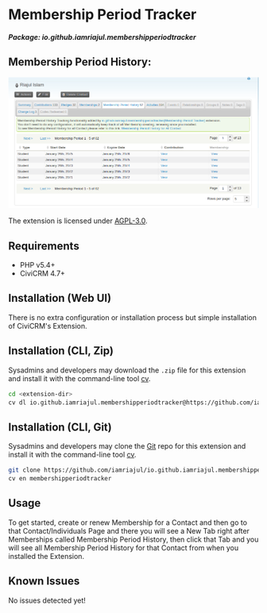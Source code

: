 # Membership Period Tracker
##### Package: io.github.iamriajul.membershipperiodtracker

## Membership Period History:
![Screenshot](/images/screenshot.png)


The extension is licensed under [AGPL-3.0](LICENSE.txt).

## Requirements

* PHP v5.4+
* CiviCRM 4.7+

## Installation (Web UI)

There is no extra configuration or installation process but simple installation of CiviCRM's Extension.

## Installation (CLI, Zip)

Sysadmins and developers may download the `.zip` file for this extension and
install it with the command-line tool [cv](https://github.com/civicrm/cv).

```bash
cd <extension-dir>
cv dl io.github.iamriajul.membershipperiodtracker@https://github.com/iamriajul/io.github.iamriajul.membershipperiodtracker/archive/master.zip
```

## Installation (CLI, Git)

Sysadmins and developers may clone the [Git](https://en.wikipedia.org/wiki/Git) repo for this extension and
install it with the command-line tool [cv](https://github.com/civicrm/cv).

```bash
git clone https://github.com/iamriajul/io.github.iamriajul.membershipperiodtracker.git
cv en membershipperiodtracker
```

## Usage

To get started, create or renew Membership for a Contact and then go to that Contact/Individuals Page and there you will see a New Tab right after Memberships called Membership Period History, 
then click that Tab and you will see all Membership Period History for that Contact from when you installed the Extension.

## Known Issues

No issues detected yet!
